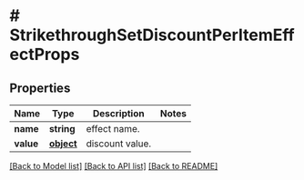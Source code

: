 # # StrikethroughSetDiscountPerItemEffectProps

## Properties

Name | Type | Description | Notes
------------ | ------------- | ------------- | -------------
**name** | **string** | effect name. | 
**value** | [**object**](.md) | discount value. | 

[[Back to Model list]](../../README.md#documentation-for-models) [[Back to API list]](../../README.md#documentation-for-api-endpoints) [[Back to README]](../../README.md)



